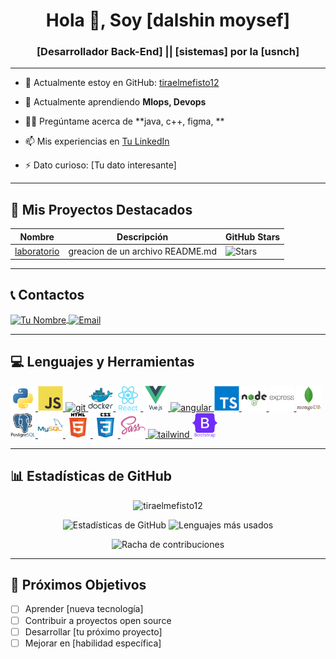 
<h1 align="center">Hola 👋, Soy [dalshin moysef]</h1>
<h3 align="center">[Desarrollador Back-End] || [sistemas] por la [usnch]</h3>

---

- 🔭 Actualmente estoy en GitHub: [tiraelmefisto12]([https://github.com/TuUsuarioGitHub](https://github.com/tiraelmefisto12))

- 🌱 Actualmente aprendiendo **Mlops, Devops**

- 👨‍💻 Pregúntame acerca de **java, c++, figma, **

- 📫 Mis experiencias en [Tu LinkedIn](https://www.linkedin.com/in/tu-linkedin/)

- ⚡ Dato curioso: [Tu dato interesante]

---

## 🚀 Mis Proyectos Destacados

| **Nombre** | **Descripción** | **GitHub Stars** |
|------------|-----------------|------------------|
| [laboratorio]([https://github.com/tuusuario/proyecto1](https://github.com/tiraelmefisto12)) | greacion de un archivo README.md | ![Stars]([https://img.shields.io/github/stars/tuusuario/proyecto1](https://github.com/tiraelmefisto12)) |


---

## 📞 Contactos

<p align="left">
<a href="https://www.linkedin.com/in/tu-linkedin" target="_blank">
  <img align="center" src="https://raw.githubusercontent.com/rahuldkjain/github-profile-readme-generator/master/src/images/icons/Social/linked-in-alt.svg" alt="Tu Nombre" height="30" width="40"/>
</a>
<a href="mailto:tu@email.com" target="_blank">
  <img align="center" src="https://img.icons8.com/color/48/000000/gmail.png" alt="Email" height="30" width="40"/>
</a>
</p>

---

## 💻 Lenguajes y Herramientas

<p align="left">
  <!-- Ejemplos de iconos - personaliza según tus tecnologías -->
  <a href="https://www.python.org/" target="_blank" rel="noreferrer">
    <img src="https://raw.githubusercontent.com/devicons/devicon/master/icons/python/python-original.svg" alt="python" width="40" height="40"/>
  </a>
  <a href="https://developer.mozilla.org/en-US/docs/Web/JavaScript" target="_blank" rel="noreferrer">
    <img src="https://raw.githubusercontent.com/devicons/devicon/master/icons/javascript/javascript-original.svg" alt="javascript" width="40" height="40"/>
  </a>
  <a href="https://git-scm.com/" target="_blank" rel="noreferrer">
    <img src="https://www.vectorlogo.zone/logos/git-scm/git-scm-icon.svg" alt="git" width="40" height="40"/>
  </a>
  <a href="https://www.docker.com/" target="_blank" rel="noreferrer">
    <img src="https://raw.githubusercontent.com/devicons/devicon/master/icons/docker/docker-original-wordmark.svg" alt="docker" width="40" height="40"/>
  </a>
  <a href="https://reactjs.org/" target="_blank" rel="noreferrer">
    <img src="https://raw.githubusercontent.com/devicons/devicon/master/icons/react/react-original-wordmark.svg" alt="react" width="40" height="40"/>
  </a>
  <a href="https://vuejs.org/" target="_blank" rel="noreferrer">
    <img src="https://raw.githubusercontent.com/devicons/devicon/master/icons/vuejs/vuejs-original-wordmark.svg" alt="vuejs" width="40" height="40"/>
  </a>
  <a href="https://angular.io" target="_blank" rel="noreferrer">
    <img src="https://angular.io/assets/images/logos/angular/angular.svg" alt="angular" width="40" height="40"/>
  </a>
  <a href="https://www.typescriptlang.org/" target="_blank" rel="noreferrer">
    <img src="https://raw.githubusercontent.com/devicons/devicon/master/icons/typescript/typescript-original.svg" alt="typescript" width="40" height="40"/>
  </a>
  <a href="https://nodejs.org" target="_blank" rel="noreferrer">
    <img src="https://raw.githubusercontent.com/devicons/devicon/master/icons/nodejs/nodejs-original-wordmark.svg" alt="nodejs" width="40" height="40"/>
  </a>
  <a href="https://expressjs.com" target="_blank" rel="noreferrer">
    <img src="https://raw.githubusercontent.com/devicons/devicon/master/icons/express/express-original-wordmark.svg" alt="express" width="40" height="40"/>
  </a>
  <a href="https://www.mongodb.com/" target="_blank" rel="noreferrer">
    <img src="https://raw.githubusercontent.com/devicons/devicon/master/icons/mongodb/mongodb-original-wordmark.svg" alt="mongodb" width="40" height="40"/>
  </a>
  <a href="https://www.postgresql.org" target="_blank" rel="noreferrer">
    <img src="https://raw.githubusercontent.com/devicons/devicon/master/icons/postgresql/postgresql-original-wordmark.svg" alt="postgresql" width="40" height="40"/>
  </a>
  <a href="https://www.mysql.com/" target="_blank" rel="noreferrer">
    <img src="https://raw.githubusercontent.com/devicons/devicon/master/icons/mysql/mysql-original-wordmark.svg" alt="mysql" width="40" height="40"/>
  </a>
  <a href="https://www.w3.org/html/" target="_blank" rel="noreferrer">
    <img src="https://raw.githubusercontent.com/devicons/devicon/master/icons/html5/html5-original-wordmark.svg" alt="html5" width="40" height="40"/>
  </a>
  <a href="https://www.w3schools.com/css/" target="_blank" rel="noreferrer">
    <img src="https://raw.githubusercontent.com/devicons/devicon/master/icons/css3/css3-original-wordmark.svg" alt="css3" width="40" height="40"/>
  </a>
  <a href="https://sass-lang.com" target="_blank" rel="noreferrer">
    <img src="https://raw.githubusercontent.com/devicons/devicon/master/icons/sass/sass-original.svg" alt="sass" width="40" height="40"/>
  </a>
  <a href="https://tailwindcss.com/" target="_blank" rel="noreferrer">
    <img src="https://www.vectorlogo.zone/logos/tailwindcss/tailwindcss-icon.svg" alt="tailwind" width="40" height="40"/>
  </a>
  <a href="https://getbootstrap.com" target="_blank" rel="noreferrer">
    <img src="https://raw.githubusercontent.com/devicons/devicon/master/icons/bootstrap/bootstrap-plain-wordmark.svg" alt="bootstrap" width="40" height="40"/>
  </a>
  
  
  <!-- Agrega más tecnologías que uses -->
</p>

---

## 📊 Estadísticas de GitHub


<p align="center">
  <img src="https://komarev.com/ghpvc/?username=tiraelmefisto12&label=👀%20Profile%20Views&color=blue&style=for-the-badge" alt="tiraelmefisto12" />
</p>

<p align="center">
  <img src="https://github-readme-stats.vercel.app/api?username=tiraelmefisto12&show_icons=true&theme=radical&hide_border=true&include_all_commits=true" alt="Estadísticas de GitHub" height="180"/>
  <img src="https://github-readme-stats.vercel.app/api/top-langs/?username=tiraelmefisto12&layout=compact&theme=radical&hide_border=true&langs_count=8" alt="Lenguajes más usados" height="180"/>
</p>

<p align="center">
  <img src="https://streak-stats.demolab.com/?user=tiraelmefisto12&theme=dark&date_format=M%20j%5B%2C%20Y%5D&fire=DD2727" alt="Racha de contribuciones" height="180"/>
</p>




---

## 🎯 Próximos Objetivos

- [ ] Aprender [nueva tecnología]
- [ ] Contribuir a proyectos open source
- [ ] Desarrollar [tu próximo proyecto]
- [ ] Mejorar en [habilidad específica]

<!--
**TuUsuarioGitHub/TuUsuarioGitHub** es un repositorio especial porque su `README.md` aparece en tu perfil de GitHub.

Aquí hay algunas ideas para comenzar:

- 🔭 Actualmente estoy trabajando en ...
- 🌱 Actualmente estoy aprendiendo ...
- 👯 Estoy buscando colaborar en ...
- 🤔 Estoy buscando ayuda con ...
- 💬 Pregúntame sobre ...
- 📫 Cómo contactarme: ...
- 😄 Pronombres: ...
- ⚡ Dato curioso: ...

-->










